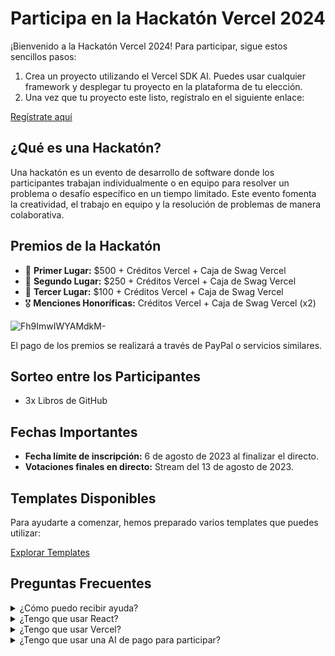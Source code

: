 # Participa en la Hackatón Vercel 2024

¡Bienvenido a la Hackatón Vercel 2024! Para participar, sigue estos sencillos pasos:

1. Crea un proyecto utilizando el Vercel SDK AI. Puedes usar cualquier framework y desplegar tu proyecto en la plataforma de tu elección.
2. Una vez que tu proyecto este listo, regístralo en el siguiente enlace:

[Regístrate aquí](https://github.com/midudev/hackaton-vercel-2024/issues/new?assignees=&labels=registro&projects=&template=register.yml&title=%5BParticipaci%C3%B3n%5D%3A+%3Cinserta-aqui-tu-nick-o-nombre%3E)

## ¿Qué es una Hackatón?

Una hackatón es un evento de desarrollo de software donde los participantes trabajan individualmente o en equipo para resolver un problema o desafío específico en un tiempo limitado. Este evento fomenta la creatividad, el trabajo en equipo y la resolución de problemas de manera colaborativa.

## Premios de la Hackatón

- 🥇 **Primer Lugar:** $500 + Créditos Vercel + Caja de Swag Vercel
- 🥈 **Segundo Lugar:** $250 + Créditos Vercel + Caja de Swag Vercel
- 🥉 **Tercer Lugar:** $100 + Créditos Vercel + Caja de Swag Vercel
- 🎖️ **Menciones Honoríficas:** Créditos Vercel + Caja de Swag Vercel (x2)

![Fh9ImwIWYAMdkM-](https://github.com/midudev/hackaton-vercel-2024/assets/1561955/0590602a-20c9-4812-8215-857f4ad02ebb)

El pago de los premios se realizará a través de PayPal o servicios similares.

## Sorteo entre los Participantes

- 3x Libros de GitHub

## Fechas Importantes

- **Fecha límite de inscripción:** 6 de agosto de 2023 al finalizar el directo.
- **Votaciones finales en directo:** Stream del 13 de agosto de 2023.

## Templates Disponibles

Para ayudarte a comenzar, hemos preparado varios templates que puedes utilizar:

[Explorar Templates](https://sdk.vercel.ai/docs/introduction#templates)

## Preguntas Frecuentes

<details>
  <summary>¿Cómo puedo recibir ayuda?</summary>
  Puedes unirte a nuestro canal de Discord para recibir ayuda. [Únete aquí](https://discord.gg/midudev)
</details>

<details>
  <summary>¿Tengo que usar React?</summary>
  No, puedes usar el framework que prefieras, siempre y cuando utilices Vercel SDK AI en alguna parte de tu proyecto.
</details>

<details>
  <summary>¿Tengo que usar Vercel?</summary>
  No, puedes desplegar tu aplicación en la plataforma de tu elección.
</details>

<details>
  <summary>¿Tengo que usar una AI de pago para participar?</summary>
  Sí, pero puedes configurar tu proyecto para que funcione solo con una API KEY proporcionada por el usuario. Asegúrate de especificarlo en el README de tu proyecto al registrar tu participación.
</details>
